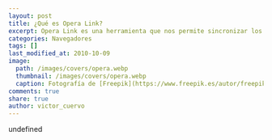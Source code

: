 ```yaml
---
layout: post
title: ¿Qué es Opera Link?
excerpt: Opera Link es una herramienta que nos permite sincronizar los datos entre diferentes instalaciones de nuestro navegador.
categories: Navegadores
tags: []
last_modified_at: 2010-10-09
image:
  path: /images/covers/opera.webp
  thumbnail: /images/covers/opera.webp
  caption: Fotografía de [Freepik](https://www.freepik.es/autor/freepik)
comments: true
share: true
author: victor_cuervo
---
```

undefined